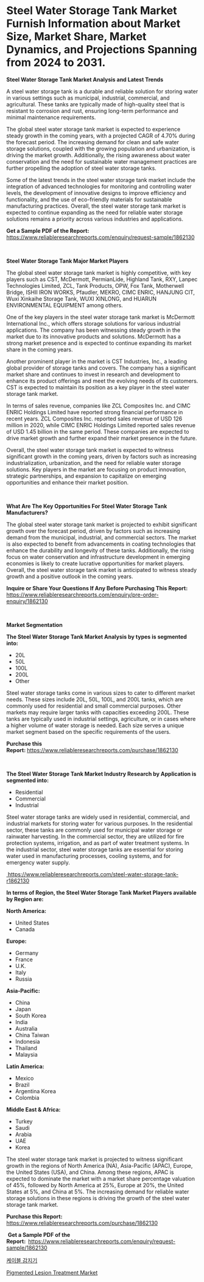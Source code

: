 <p><h1>Steel Water Storage Tank Market Furnish Information about Market Size, Market Share, Market Dynamics, and Projections Spanning from 2024 to 2031.</h1></p><p><strong>Steel Water Storage Tank Market Analysis and Latest Trends</strong></p>
<p><p>A steel water storage tank is a durable and reliable solution for storing water in various settings such as municipal, industrial, commercial, and agricultural. These tanks are typically made of high-quality steel that is resistant to corrosion and rust, ensuring long-term performance and minimal maintenance requirements.</p><p>The global steel water storage tank market is expected to experience steady growth in the coming years, with a projected CAGR of 4.70% during the forecast period. The increasing demand for clean and safe water storage solutions, coupled with the growing population and urbanization, is driving the market growth. Additionally, the rising awareness about water conservation and the need for sustainable water management practices are further propelling the adoption of steel water storage tanks.</p><p>Some of the latest trends in the steel water storage tank market include the integration of advanced technologies for monitoring and controlling water levels, the development of innovative designs to improve efficiency and functionality, and the use of eco-friendly materials for sustainable manufacturing practices. Overall, the steel water storage tank market is expected to continue expanding as the need for reliable water storage solutions remains a priority across various industries and applications.</p></p>
<p><strong>Get a Sample PDF of the Report:&nbsp;</strong> <a href="https://www.reliableresearchreports.com/enquiry/request-sample/1862130">https://www.reliableresearchreports.com/enquiry/request-sample/1862130</a></p>
<p>&nbsp;</p>
<p><strong>Steel Water Storage Tank Major Market Players</strong></p>
<p><p>The global steel water storage tank market is highly competitive, with key players such as CST, McDermott, PermianLide, Highland Tank, RXY, Lanpec Technologies Limited, ZCL, Tank Products, OPW, Fox Tank, Motherwell Bridge, ISHII IRON WORKS, Pfaudler, MEKRO, CIMC ENRIC, HANJUNG CIT, Wuxi Xinkaihe Storage Tank, WUXI XINLONG, and HUARUN ENVIRONMENTAL EQUIPMENT among others.</p><p>One of the key players in the steel water storage tank market is McDermott International Inc., which offers storage solutions for various industrial applications. The company has been witnessing steady growth in the market due to its innovative products and solutions. McDermott has a strong market presence and is expected to continue expanding its market share in the coming years.</p><p>Another prominent player in the market is CST Industries, Inc., a leading global provider of storage tanks and covers. The company has a significant market share and continues to invest in research and development to enhance its product offerings and meet the evolving needs of its customers. CST is expected to maintain its position as a key player in the steel water storage tank market.</p><p>In terms of sales revenue, companies like ZCL Composites Inc. and CIMC ENRIC Holdings Limited have reported strong financial performance in recent years. ZCL Composites Inc. reported sales revenue of USD 126 million in 2020, while CIMC ENRIC Holdings Limited reported sales revenue of USD 1.45 billion in the same period. These companies are expected to drive market growth and further expand their market presence in the future.</p><p>Overall, the steel water storage tank market is expected to witness significant growth in the coming years, driven by factors such as increasing industrialization, urbanization, and the need for reliable water storage solutions. Key players in the market are focusing on product innovation, strategic partnerships, and expansion to capitalize on emerging opportunities and enhance their market position.</p></p>
<p>&nbsp;</p>
<p><strong>What Are The Key Opportunities For Steel Water Storage Tank Manufacturers?</strong></p>
<p><p>The global steel water storage tank market is projected to exhibit significant growth over the forecast period, driven by factors such as increasing demand from the municipal, industrial, and commercial sectors. The market is also expected to benefit from advancements in coating technologies that enhance the durability and longevity of these tanks. Additionally, the rising focus on water conservation and infrastructure development in emerging economies is likely to create lucrative opportunities for market players. Overall, the steel water storage tank market is anticipated to witness steady growth and a positive outlook in the coming years.</p></p>
<p><strong>Inquire or Share Your Questions If Any Before Purchasing This Report:</strong> <a href="https://www.reliableresearchreports.com/enquiry/pre-order-enquiry/1862130">https://www.reliableresearchreports.com/enquiry/pre-order-enquiry/1862130</a></p>
<p>&nbsp;</p>
<p><strong>Market Segmentation</strong></p>
<p><strong>The Steel Water Storage Tank Market Analysis by types is segmented into:</strong></p>
<p><ul><li>20L</li><li>50L</li><li>100L</li><li>200L</li><li>Other</li></ul></p>
<p><p>Steel water storage tanks come in various sizes to cater to different market needs. These sizes include 20L, 50L, 100L, and 200L tanks, which are commonly used for residential and small commercial purposes. Other markets may require larger tanks with capacities exceeding 200L. These tanks are typically used in industrial settings, agriculture, or in cases where a higher volume of water storage is needed. Each size serves a unique market segment based on the specific requirements of the users.</p></p>
<p><strong>Purchase this Report:&nbsp;</strong><a href="https://www.reliableresearchreports.com/purchase/1862130">https://www.reliableresearchreports.com/purchase/1862130</a></p>
<p>&nbsp;</p>
<p><strong>The Steel Water Storage Tank Market Industry Research by Application is segmented into:</strong></p>
<p><ul><li>Residential</li><li>Commercial</li><li>Industrial</li></ul></p>
<p><p>Steel water storage tanks are widely used in residential, commercial, and industrial markets for storing water for various purposes. In the residential sector, these tanks are commonly used for municipal water storage or rainwater harvesting. In the commercial sector, they are utilized for fire protection systems, irrigation, and as part of water treatment systems. In the industrial sector, steel water storage tanks are essential for storing water used in manufacturing processes, cooling systems, and for emergency water supply.</p></p>
<p><a href="https://www.reliableresearchreports.com/steel-water-storage-tank-r1862130">&nbsp;https://www.reliableresearchreports.com/steel-water-storage-tank-r1862130</a></p>
<p><strong>In terms of Region, the Steel Water Storage Tank Market Players available by Region are:</strong></p>
<p>
    <p> <strong> North America: </strong>
        <ul>
            <li>United States</li>
            <li>Canada</li>
        </ul>
        </p> 
    <p> <strong> Europe: </strong>
        <ul>
            <li>Germany</li>
            <li>France</li>
            <li>U.K.</li>
            <li>Italy</li>
            <li>Russia</li>
        </ul>
        </p> 
    <p> <strong> Asia-Pacific: </strong>
        <ul>
            <li>China</li>
            <li>Japan</li>
            <li>South Korea</li>
            <li>India</li>
            <li>Australia</li>
            <li>China Taiwan</li>
            <li>Indonesia</li>
            <li>Thailand</li>
            <li>Malaysia</li>
        </ul>
        </p> 
    <p> <strong> Latin America: </strong>
        <ul>
            <li>Mexico</li>
            <li>Brazil</li>
            <li>Argentina Korea</li>
            <li>Colombia</li>
        </ul>
        </p> 
    <p> <strong> Middle East & Africa: </strong>
        <ul>
            <li>Turkey</li>
            <li>Saudi</li>
            <li>Arabia</li>
            <li>UAE</li>
            <li>Korea</li>
        </ul>
    </p>
    </p>
<p><p>The steel water storage tank market is projected to witness significant growth in the regions of North America (NA), Asia-Pacific (APAC), Europe, the United States (USA), and China. Among these regions, APAC is expected to dominate the market with a market share percentage valuation of 45%, followed by North America at 25%, Europe at 20%, the United States at 5%, and China at 5%. The increasing demand for reliable water storage solutions in these regions is driving the growth of the steel water storage tank market.</p></p>
<p><strong>Purchase this Report: </strong><a href="https://www.reliableresearchreports.com/purchase/1862130">https://www.reliableresearchreports.com/purchase/1862130</a></p>
<p>&nbsp;<strong>Get a Sample PDF of the Report:&nbsp;&nbsp;</strong><a href="https://www.reliableresearchreports.com/enquiry/request-sample/1862130">https://www.reliableresearchreports.com/enquiry/request-sample/1862130</a></p>
<p><strong></strong></p>
<p><p><a href="https://github.com/berlianaparadilla48/Market-Research-Report-List-2/blob/main/116771944045.md">케이블 감지기</a></p><p><a href="https://view.publitas.com/reportprime-1/pigmented-lesion-treatment-industry-analysis-report-its-market-size-share-trends-by-application-region-competitive-strategies-2024-2031/">Pigmented Lesion Treatment Market</a></p></p>